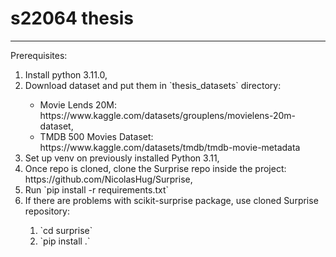 # s22064 thesis

***

Prerequisites:
<ol>
    <li>Install python 3.11.0,</li>
    <li>Download dataset and put them in `thesis_datasets` directory:</li>
        <ul>
            <li>Movie Lends 20M: https://www.kaggle.com/datasets/grouplens/movielens-20m-dataset,</li>
            <li>TMDB 500 Movies Dataset: https://www.kaggle.com/datasets/tmdb/tmdb-movie-metadata</li>
        </ul>
    <li>Set up venv on previously installed Python 3.11,</li>
    <li>Once repo is cloned, clone the Surprise repo inside the project: https://github.com/NicolasHug/Surprise,</li>
    <li>Run `pip install -r requirements.txt`</li>
    <li>If there are problems with scikit-surprise package, use cloned Surprise repository:</li>
    <ol>
        <li>`cd surprise`</li>
        <li>`pip install .`</li>
    </ol>
</ol>
